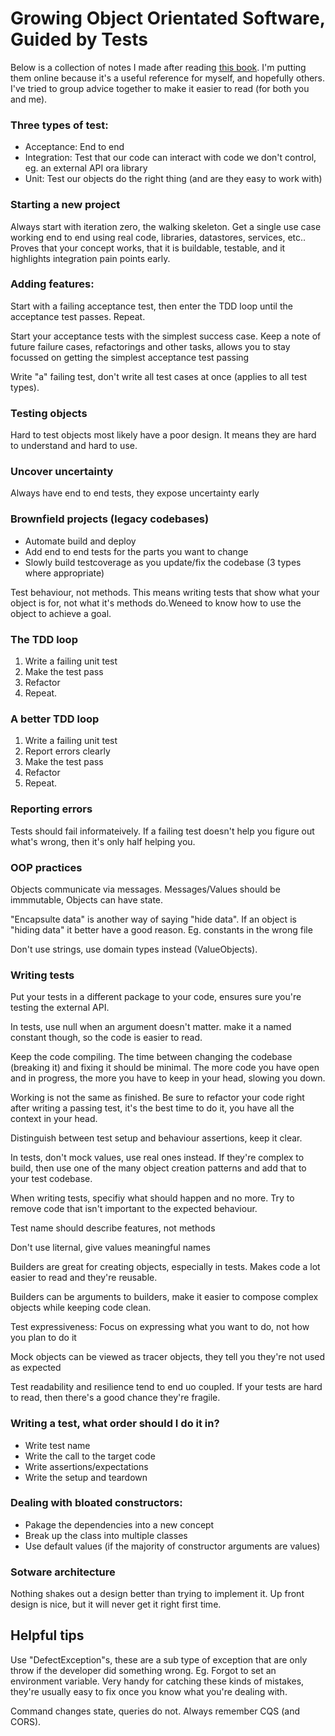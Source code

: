 # Growing Object Orientated Software, Guided by Tests

Below is a collection of notes I made after reading [this book](http://www.growing-object-oriented-software.com/). I'm putting them online because it's a useful reference for myself, and hopefully others. I've tried to group advice together to make it easier to read (for both you and me). 

### Three types of test:
- Acceptance: End to end
- Integration: Test that our code can interact with code we don't control, eg. an external API ora library
- Unit: Test our objects do the right thing (and are they easy to work with)

### Starting a new project
Always start with iteration zero, the  walking skeleton. Get a single use case working end to end using real code, libraries, datastores, services, etc.. Proves that your concept works, that it is buildable, testable, and it highlights integration pain points early.

### Adding features:
Start with a failing acceptance test, then enter the TDD loop until the acceptance test passes. Repeat.

Start your acceptance tests with the simplest success case. Keep a note of future failure cases, refactorings and other tasks, allows you to stay focussed on getting the simplest acceptance test passing

Write "a" failing test, don't write all test cases at once (applies to all test types).

### Testing objects
Hard to test objects most likely have a poor design. It means they are hard to understand and hard to use.

### Uncover uncertainty
Always have end to end tests, they expose uncertainty early

### Brownfield projects (legacy codebases)
- Automate build and deploy
- Add end to end tests for the parts you want to change
- Slowly build testcoverage as you update/fix the codebase (3 types where appropriate) 

Test behaviour, not methods. This means writing tests that show what your object is for, not what it's methods do.Weneed to know how to use the object to achieve a goal. 

### The TDD loop
1. Write a failing unit test
2. Make the test pass
3. Refactor
4. Repeat.

### A better TDD loop
1. Write a failing unit test
2. Report errors clearly
3. Make the test pass
4. Refactor
5. Repeat.

### Reporting errors
Tests should fail informateively. If a failing test doesn't help you figure out what's wrong, then it's only half helping you.

### OOP practices
Objects communicate via messages. Messages/Values should be immmutable, Objects can have state.

"Encapsulte data" is another way of saying "hide data". If an object is "hiding data" it better have a good reason. Eg. constants in the wrong file

Don't use strings, use domain types instead (ValueObjects).

### Writing tests

Put your tests in a different package to your code, ensures sure you're testing the external API.

In tests, use null when an argument doesn't matter. make it a named constant though, so the code is easier to read.

Keep the code compiling. The time between changing the codebase (breaking it) and fixing it should be minimal. The more code you have open and in progress, the more you have to keep in your head, slowing you down.

Working is not the same as finished. Be sure to refactor your code right after writing a passing test, it's the best time to do it, you have all the context in your head.

Distinguish between test setup and behaviour assertions, keep it clear.

In tests, don't mock values, use real ones instead. If they're complex to build, then use one of the many object creation patterns and add that to your test codebase.

When writing tests, specifiy what should happen and no more. Try to remove code that isn't important to the expected behaviour.

Test name should describe features, not methods

Don't use liternal, give values meaningful names

Builders are great for creating objects, especially in tests. Makes code a lot easier to read and they're reusable.

Builders can be arguments to builders, make it easier to compose complex objects while keeping code clean.

Test expressiveness: Focus on expressing what you want to do, not how you plan to do it

Mock objects can be viewed as tracer objects, they tell you they're not used as expected

Test readability and resilience tend to end uo coupled. If your tests are hard to read, then there's a good chance they're fragile.



### Writing a test, what order should I do it in?
- Write test name
- Write the call to the target code
- Write assertions/expectations
- Write the setup and teardown

### Dealing with bloated constructors:
- Pakage the dependencies into a new concept
- Break up the class into multiple classes
- Use default values (if the majority of constructor arguments are values)

### Sotware architecture
Nothing shakes out a design better than trying to implement it. Up front design is nice, but it will never get it right first time.

## Helpful tips
Use "DefectException"s, these are a sub type of exception that are only throw if the developer did something wrong. Eg. Forgot to set an environment variable. Very handy for catching these kinds of mistakes, they're usually easy to fix once you know what you're dealing with.

Command changes state, queries do not. Always remember CQS (and CORS).

